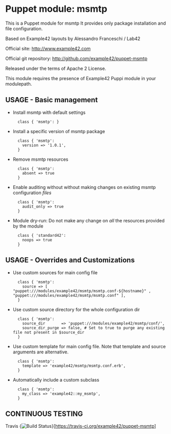 # Puppet module: msmtp

This is a Puppet module for msmtp
It provides only package installation and file configuration.

Based on Example42 layouts by Alessandro Franceschi / Lab42

Official site: http://www.example42.com

Official git repository: http://github.com/example42/puppet-msmtp

Released under the terms of Apache 2 License.

This module requires the presence of Example42 Puppi module in your modulepath.


## USAGE - Basic management

* Install msmtp with default settings

        class { 'msmtp': }

* Install a specific version of msmtp package

        class { 'msmtp':
          version => '1.0.1',
        }

* Remove msmtp resources

        class { 'msmtp':
          absent => true
        }

* Enable auditing without without making changes on existing msmtp configuration *files*

        class { 'msmtp':
          audit_only => true
        }

* Module dry-run: Do not make any change on *all* the resources provided by the module

        class { 'standard42':
          noops => true
        }


## USAGE - Overrides and Customizations
* Use custom sources for main config file 

        class { 'msmtp':
          source => [ "puppet:///modules/example42/msmtp/msmtp.conf-${hostname}" , "puppet:///modules/example42/msmtp/msmtp.conf" ], 
        }


* Use custom source directory for the whole configuration dir

        class { 'msmtp':
          source_dir       => 'puppet:///modules/example42/msmtp/conf/',
          source_dir_purge => false, # Set to true to purge any existing file not present in $source_dir
        }

* Use custom template for main config file. Note that template and source arguments are alternative. 

        class { 'msmtp':
          template => 'example42/msmtp/msmtp.conf.erb',
        }

* Automatically include a custom subclass

        class { 'msmtp':
          my_class => 'example42::my_msmtp',
        }


## CONTINUOUS TESTING

Travis {<img src="https://travis-ci.org/example42/puppet-msmtp.png?branch=master" alt="Build Status" />}[https://travis-ci.org/example42/puppet-msmtp]
